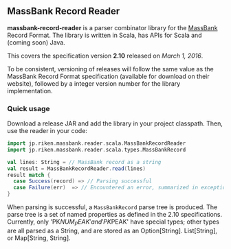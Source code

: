 ## MassBank Record Reader

**massbank-record-reader** is a parser combinator library for the [MassBank](http://www.massbank.jp) Record Format. The library is written in Scala, has APIs for Scala and (coming soon) Java.

This covers the specification version **2.10** released on *March 1, 2016*.

To be consistent, versioning of releases will follow the same value as the MassBank Record Format specification (available for download on their website), followed by a integer version number for the library implementation.

### Quick usage

Download a release JAR and add the library in your project classpath. Then, use the reader in your code:

```scala
import jp.riken.massbank.reader.scala.MassBankRecordReader
import jp.riken.massbank.reader.scala.types.MassBankRecord

val lines: String = // MassBank record as a string
val result = MassBankRecordReader.read(lines)
result match {
  case Success(record) => // Parsing successful
  case Failure(err)  => // Encountered an error, summarized in exception
}
```

When parsing is successful, a `MassBankRecord` parse tree is produced. The parse tree is a set of named properties as defined in the 2.10 specifications. Currently, only 'PK$NUM_PEAK' and 'PK$PEAK' have special types; other types are all parsed as a String, and are stored as an Option[String]. List[String], or Map[String, String].
